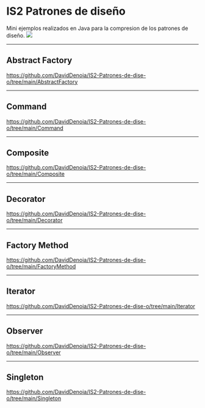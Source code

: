 # IS2 Patrones de diseño
Mini ejemplos realizados en Java para la compresion de los patrones de diseño.
![](https://tenor.com/es/view/pato-caminando-gif-24048441)

---
## Abstract Factory 
https://github.com/DavidDenoia/IS2-Patrones-de-dise-o/tree/main/AbstractFactory

---
## Command
https://github.com/DavidDenoia/IS2-Patrones-de-dise-o/tree/main/Command

---

## Composite
https://github.com/DavidDenoia/IS2-Patrones-de-dise-o/tree/main/Composite

---

## Decorator
https://github.com/DavidDenoia/IS2-Patrones-de-dise-o/tree/main/Decorator


---

## Factory Method 
https://github.com/DavidDenoia/IS2-Patrones-de-dise-o/tree/main/FactoryMethod

---

## Iterator
https://github.com/DavidDenoia/IS2-Patrones-de-dise-o/tree/main/Iterator

---

## Observer
https://github.com/DavidDenoia/IS2-Patrones-de-dise-o/tree/main/Observer

---

## Singleton
https://github.com/DavidDenoia/IS2-Patrones-de-dise-o/tree/main/Singleton

